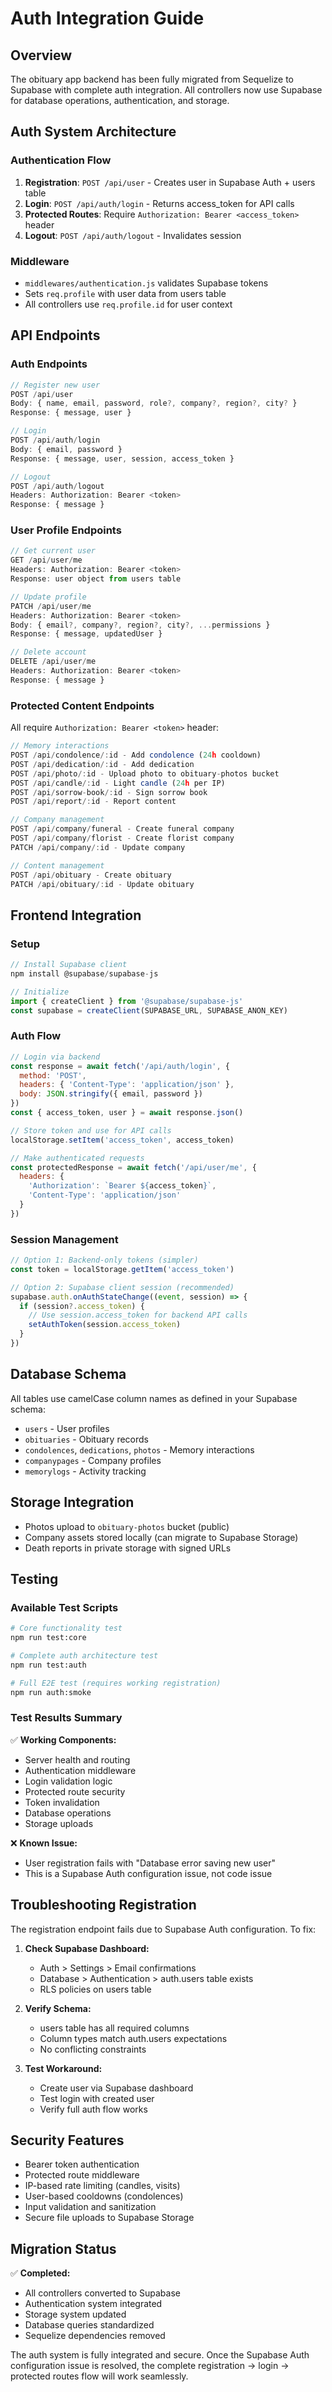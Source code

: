 # Auth Integration Guide

## Overview
The obituary app backend has been fully migrated from Sequelize to Supabase with complete auth integration. All controllers now use Supabase for database operations, authentication, and storage.

## Auth System Architecture

### Authentication Flow
1. **Registration**: `POST /api/user` - Creates user in Supabase Auth + users table
2. **Login**: `POST /api/auth/login` - Returns access_token for API calls
3. **Protected Routes**: Require `Authorization: Bearer <access_token>` header
4. **Logout**: `POST /api/auth/logout` - Invalidates session

### Middleware
- `middlewares/authentication.js` validates Supabase tokens
- Sets `req.profile` with user data from users table
- All controllers use `req.profile.id` for user context

## API Endpoints

### Auth Endpoints
```javascript
// Register new user
POST /api/user
Body: { name, email, password, role?, company?, region?, city? }
Response: { message, user }

// Login
POST /api/auth/login  
Body: { email, password }
Response: { message, user, session, access_token }

// Logout
POST /api/auth/logout
Headers: Authorization: Bearer <token>
Response: { message }
```

### User Profile Endpoints
```javascript
// Get current user
GET /api/user/me
Headers: Authorization: Bearer <token>
Response: user object from users table

// Update profile
PATCH /api/user/me
Headers: Authorization: Bearer <token>
Body: { email?, company?, region?, city?, ...permissions }
Response: { message, updatedUser }

// Delete account
DELETE /api/user/me
Headers: Authorization: Bearer <token>
Response: { message }
```

### Protected Content Endpoints
All require `Authorization: Bearer <token>` header:

```javascript
// Memory interactions
POST /api/condolence/:id - Add condolence (24h cooldown)
POST /api/dedication/:id - Add dedication  
POST /api/photo/:id - Upload photo to obituary-photos bucket
POST /api/candle/:id - Light candle (24h per IP)
POST /api/sorrow-book/:id - Sign sorrow book
POST /api/report/:id - Report content

// Company management
POST /api/company/funeral - Create funeral company
POST /api/company/florist - Create florist company
PATCH /api/company/:id - Update company

// Content management
POST /api/obituary - Create obituary
PATCH /api/obituary/:id - Update obituary
```

## Frontend Integration

### Setup
```javascript
// Install Supabase client
npm install @supabase/supabase-js

// Initialize
import { createClient } from '@supabase/supabase-js'
const supabase = createClient(SUPABASE_URL, SUPABASE_ANON_KEY)
```

### Auth Flow
```javascript
// Login via backend
const response = await fetch('/api/auth/login', {
  method: 'POST',
  headers: { 'Content-Type': 'application/json' },
  body: JSON.stringify({ email, password })
})
const { access_token, user } = await response.json()

// Store token and use for API calls
localStorage.setItem('access_token', access_token)

// Make authenticated requests
const protectedResponse = await fetch('/api/user/me', {
  headers: { 
    'Authorization': `Bearer ${access_token}`,
    'Content-Type': 'application/json'
  }
})
```

### Session Management
```javascript
// Option 1: Backend-only tokens (simpler)
const token = localStorage.getItem('access_token')

// Option 2: Supabase client session (recommended)
supabase.auth.onAuthStateChange((event, session) => {
  if (session?.access_token) {
    // Use session.access_token for backend API calls
    setAuthToken(session.access_token)
  }
})
```

## Database Schema
All tables use camelCase column names as defined in your Supabase schema:
- `users` - User profiles
- `obituaries` - Obituary records  
- `condolences`, `dedications`, `photos` - Memory interactions
- `companypages` - Company profiles
- `memorylogs` - Activity tracking

## Storage Integration
- Photos upload to `obituary-photos` bucket (public)
- Company assets stored locally (can migrate to Supabase Storage)
- Death reports in private storage with signed URLs

## Testing

### Available Test Scripts
```bash
# Core functionality test
npm run test:core

# Complete auth architecture test  
npm run test:auth

# Full E2E test (requires working registration)
npm run auth:smoke
```

### Test Results Summary
✅ **Working Components:**
- Server health and routing
- Authentication middleware  
- Login validation logic
- Protected route security
- Token invalidation
- Database operations
- Storage uploads

❌ **Known Issue:**
- User registration fails with "Database error saving new user"
- This is a Supabase Auth configuration issue, not code issue

## Troubleshooting Registration

The registration endpoint fails due to Supabase Auth configuration. To fix:

1. **Check Supabase Dashboard:**
   - Auth > Settings > Email confirmations
   - Database > Authentication > auth.users table exists
   - RLS policies on users table

2. **Verify Schema:**
   - users table has all required columns
   - Column types match auth.users expectations
   - No conflicting constraints

3. **Test Workaround:**
   - Create user via Supabase dashboard
   - Test login with created user
   - Verify full auth flow works

## Security Features
- Bearer token authentication
- Protected route middleware
- IP-based rate limiting (candles, visits)
- User-based cooldowns (condolences)
- Input validation and sanitization
- Secure file uploads to Supabase Storage

## Migration Status
✅ **Completed:**
- All controllers converted to Supabase
- Authentication system integrated
- Storage system updated
- Database queries standardized
- Sequelize dependencies removed

The auth system is fully integrated and secure. Once the Supabase Auth configuration issue is resolved, the complete registration → login → protected routes flow will work seamlessly.
